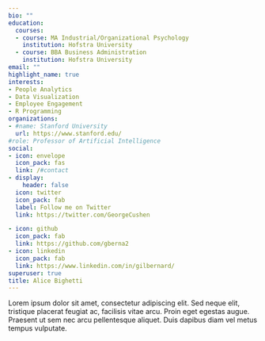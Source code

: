 ```yaml
---
bio: ""
education:
  courses:
  - course: MA Industrial/Organizational Psychology 
    institution: Hofstra University
  - course: BBA Business Administration
    institution: Hofstra University
email: ""
highlight_name: true
interests:
- People Analytics
- Data Visualization
- Employee Engagement
- R Programming
organizations:
- #name: Stanford University
  url: https://www.stanford.edu/
#role: Professor of Artificial Intelligence
social:
- icon: envelope
  icon_pack: fas
  link: /#contact
- display:
    header: false
  icon: twitter
  icon_pack: fab
  label: Follow me on Twitter
  link: https://twitter.com/GeorgeCushen

- icon: github
  icon_pack: fab
  link: https://github.com/gberna2
- icon: linkedin
  icon_pack: fab
  link: https://www.linkedin.com/in/gilbernard/
superuser: true
title: Alice Bighetti
---
```


Lorem ipsum dolor sit amet, consectetur adipiscing elit. Sed neque elit, tristique placerat feugiat ac, facilisis vitae arcu. Proin eget egestas augue. Praesent ut sem nec arcu pellentesque aliquet. Duis dapibus diam vel metus tempus vulputate.


